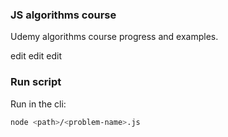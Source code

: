 ### JS algorithms course 

Udemy algorithms course progress and examples.

edit edit edit
### Run script

Run in the cli:

```bash
node <path>/<problem-name>.js
```
